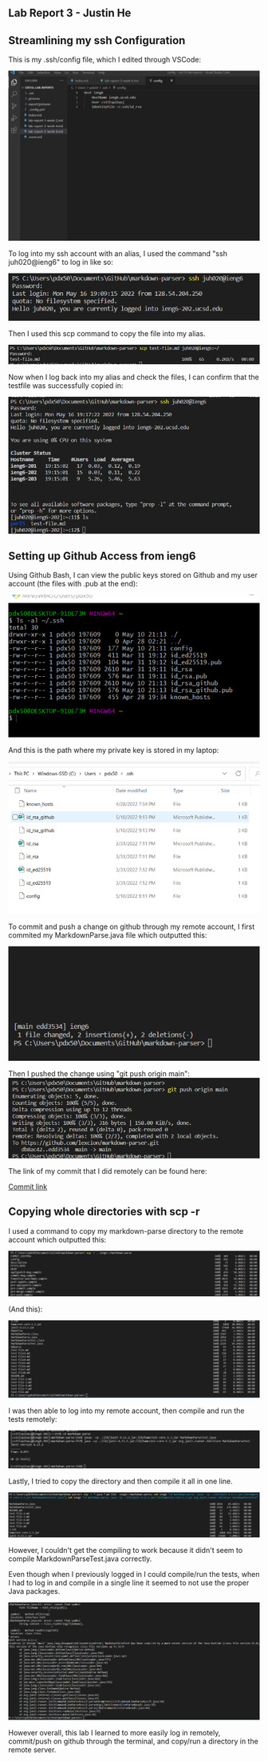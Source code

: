 ## Lab Report 3 - Justin He



## Streamlining my ssh Configuration

This is my .ssh/config file, which I edited through VSCode:

![Image](report3pictures/pic1.png)

To log into my ssh account with an alias, I used the command "ssh juh020@ieng6" to log in like so: 

![Image](report3pictures/alias1.png)

Then I used this scp command to copy the file into my alias.

![Image](report3pictures/aliascopy.png)

Now when I log back into my alias and check the files, I can confirm that the testfile was successfully copied in:

![Image](report3pictures/aliasls.png)

## Setting up Github Access from ieng6

Using Github Bash, I can view the public keys stored on Github and my user account (the files with .pub at the end):

![Image](report3pictures/pic4.png)

And this is the path where my private key is stored in my laptop: 

![Image](report3pictures/pic5.png)

To commit and push a change on github through my remote account, I first commited my MarkdownParse.java file which outputted this:

![Image](report3pictures/pic6.png)

Then I pushed the change using "git push origin main":
![Image](report3pictures/pic6.1.png)

The link of my commit that I did remotely can be found here:

[Commit link](https://github.com/lexcion/markdown-parser/commit/edd3534254ed18008655c6f9bbab6ab10f23d439)


## Copying whole directories with scp -r

I used a command to copy my markdown-parse directory to the remote account which outputted this:

![Image](report3pictures/pic7.png)

(And this):

![Image](report3pictures/pic8.png)

I was then able to log into my remote account, then compile and run the tests remotely:

![Image](report3pictures/pic9.png)

Lastly, I tried to copy the directory and then compile it all in one line. 

![Image](report3pictures/pic10.png)

However, I couldn't get the compiling to work because it didn't seem to compile MarkdownParseTest.java correctly. 

Even though when I previously logged in I could compile/run the tests, when I had to log in and compile in a single line it seemed to not use the proper Java packages.

![Image](report3pictures/pic10.1.png)

However overall, this lab I learned to more easily log in remotely, commit/push on github through the terminal, and copy/run a directory in the remote server.